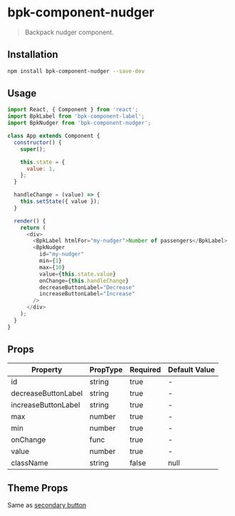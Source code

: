 # bpk-component-nudger

> Backpack nudger component.

## Installation

```sh
npm install bpk-component-nudger --save-dev
```

## Usage

```js
import React, { Component } from 'react';
import BpkLabel from 'bpk-component-label';
import BpkNudger from 'bpk-component-nudger';

class App extends Component {
  constructor() {
    super();

    this.state = {
      value: 1,
    };
  }

  handleChange = (value) => {
    this.setState({ value });
  }

  render() {
    return (
      <div>
        <BpkLabel htmlFor="my-nudger">Number of passengers</BpkLabel>
        <BpkNudger
          id="my-nudger"
          min={1}
          max={10}
          value={this.state.value}
          onChange={this.handleChange}
          decreaseButtonLabel="Decrease"
          increaseButtonLabel="Increase"
        />
      </div>
    );
  }
}
```

## Props

| Property              | PropType                      | Required | Default Value |
| --------------------- | ----------------------------- | -------- | ------------- |
| id                    | string                        | true     | -             |
| decreaseButtonLabel   | string                        | true     | -             |
| increaseButtonLabel   | string                        | true     | -             |
| max                   | number                        | true     | -             |
| min                   | number                        | true     | -             |
| onChange              | func                          | true     | -             |
| value                 | number                        | true     | -             |
| className             | string                        | false    | null          |

## Theme Props

Same as [secondary button](/components/web/buttons#theme-props)
